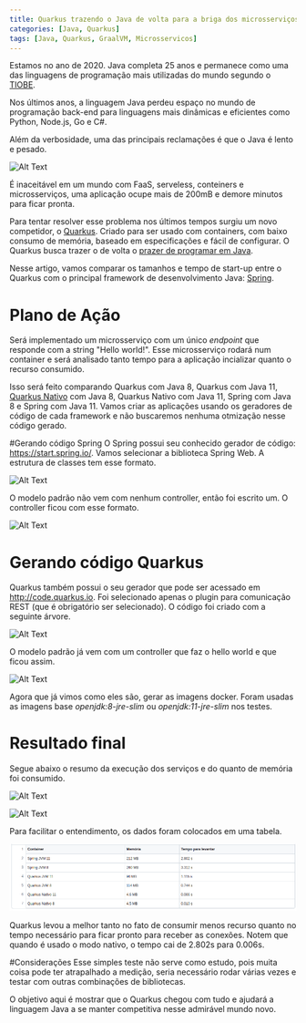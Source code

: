 ```yaml
---
title: Quarkus trazendo o Java de volta para a briga dos microsserviços
categories: [Java, Quarkus]
tags: [Java, Quarkus, GraalVM, Microsservicos]
---
```


Estamos no ano de 2020. Java completa 25 anos e permanece como uma das linguagens de programação mais utilizadas do mundo segundo o [TIOBE](https://www.tiobe.com/tiobe-index/). 

Nos últimos anos, a linguagem Java perdeu espaço no mundo de programação back-end para linguagens mais dinâmicas e eficientes como Python, Node.js, Go e C#. 

Além da verbosidade, uma das principais reclamações é que o Java é lento e pesado.

![Alt Text](https://dev-to-uploads.s3.amazonaws.com/i/d7gox455pq7m1o219dar.jpeg)

É inaceitável em um mundo com FaaS, serveless, conteiners e  microsserviços, uma aplicação ocupe mais de 200mB e demore minutos para ficar pronta.

Para tentar resolver esse problema nos últimos tempos surgiu um novo competidor, o [Quarkus](https://quarkus.io/). Criado para ser usado com containers, com baixo consumo de memória, baseado em especificações e fácil de configurar. O Quarkus busca trazer o de volta o [prazer de programar em Java](https://quarkus.io/vision/developer-joy).

Nesse artigo, vamos comparar os tamanhos e tempo de start-up entre o Quarkus com o principal framework de desenvolvimento Java: [Spring](https://spring.io/).

# Plano de Ação

Será implementado um microsserviço com um único *endpoint* que responde com a string "Hello world!". Esse microsserviço rodará num container e será analisado tanto tempo para a aplicação incializar quanto o recurso consumido.

Isso será feito comparando Quarkus com Java 8, Quarkus com Java 11, [Quarkus Nativo](https://quarkus.io/guides/building-native-image) com Java 8, Quarkus Nativo com Java 11, Spring com Java 8 e Spring com Java 11. Vamos criar as aplicações usando os geradores de código de cada framework e não buscaremos nenhuma otmização nesse código gerado.

#Gerando código Spring
O Spring possui seu conhecido gerador de código: https://start.spring.io/. Vamos selecionar a biblioteca Spring Web. A estrutura de classes tem esse formato.

![Alt Text](https://dev-to-uploads.s3.amazonaws.com/i/0px1wq79ipixa5gn4wu3.png)

O modelo padrão não vem com nenhum controller, então foi escrito um. O controller ficou com esse formato.

![Alt Text](https://dev-to-uploads.s3.amazonaws.com/i/zpq5yclqtxn0avag7uzk.png)

# Gerando código Quarkus
Quarkus também possui o seu gerador que pode ser acessado em http://code.quarkus.io. Foi selecionado apenas o plugin para comunicação REST (que é obrigatório ser selecionado). O  código foi criado com a seguinte árvore.

![Alt Text](https://dev-to-uploads.s3.amazonaws.com/i/jhralw47cmrc5b75cpp2.png)

O modelo padrão já vem com um controller que faz o hello world e que ficou assim.

![Alt Text](https://dev-to-uploads.s3.amazonaws.com/i/fg5t45tyzwe6pj36qqis.png)

Agora que já vimos como eles são, gerar as imagens docker. Foram usadas as imagens base *openjdk:8-jre-slim* ou *openjdk:11-jre-slim* nos testes.

# Resultado final
Segue abaixo o resumo da execução dos serviços e do quanto de memória foi consumido.

![Alt Text](https://dev-to-uploads.s3.amazonaws.com/i/c99320ni0er73a11qmq9.png)

![Alt Text](https://dev-to-uploads.s3.amazonaws.com/i/a8at17n291u7whpipkyy.png)

Para facilitar o entendimento, os dados foram colocados em uma tabela.

![Alt Text](/images/performance_quarkus_native.png)

Quarkus levou a melhor tanto no fato de consumir menos recurso quanto no tempo necessário para ficar pronto para receber as conexões. Notem que quando é usado o modo nativo, o tempo cai de 2.802s para 0.006s.

#Considerações
Esse simples teste não serve como estudo, pois muita coisa pode ter atrapalhado a medição, seria necessário rodar várias vezes e testar com outras combinações de bibliotecas. 

O objetivo aqui é mostrar que o Quarkus chegou com tudo e ajudará a linguagem Java a se manter competitiva nesse admirável mundo novo.

